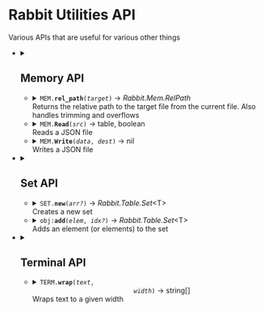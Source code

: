 <h1>Rabbit Utilities API</h1>
Various APIs that are useful for various other things
<ul>
	<li>
		<details>
			<summary>
				<h2>Memory API</h2>
			</summary>
			Memory and file management
			<pre lang="lua">local MEM = require("rabbit.util.memory")</pre>
		</details>
		<ul>
			<li>
				<details>
					<summary>
						<code>MEM.<b>rel_path</b>(<i>target</i>)</code>
						→
						<i>Rabbit.Mem.RelPath</i>
						<br>
						Returns the relative path to the target file from the current file. Also handles trimming and
						overflows
					</summary>
					<ul>
						<li>
							<b>Parameters</b>
							<table>
								<tr>
									<th>param</th>
									<th>type</th>
									<th>details</th>
								</tr>
								<tr>
									<td>target</td>
									<td>string</td>
									<td>/path/to/target</td>
								</tr>
							</table>
						</li>
						<li>
							<b>Returns</b>
							<table>
								<tr>
									<th>-</th>
									<th>type</th>
									<th>description</th>
								</tr>
								<tr>
									<td>-&gt;</td>
									<td>
										Rabbit.Mem.RelPath:
										<table>
											<tr>
												<th>key</th>
												<th>type</th>
												<th>desc</th>
											</tr>
											<tr>
												<td>dir</td>
												<td>string</td>
												<td>Dir part, eg
													<code>.../rel/to/</code>
												</td>
											</tr>
											<tr>
												<td>name</td>
												<td>string</td>
												<td>Name part, eg
													<code>foo.txt</code>
												</td>
											</tr>
											<tr>
												<td>merge</td>
												<td>string</td>
												<td>The merged path, eg
													<code>.../rel/to/foo.txt</code>
												</td>
											</tr>
											<tr>
												<td>parts</td>
												<td>string[]</td>
												<td>The entire relative path from source to target, eg
													<code>{ "..", "..", "rel", "to", "foo.txt" }</code>
												</td>
											</tr>
											<tr>
												<td>source</td>
												<td>string</td>
												<td>Real, absolute path of the source file</td>
											</tr>
											<tr>
												<td>target</td>
												<td>string</td>
												<td>Real, absolute path of the target file</td>
											</tr>
											<tr>
												<td><i>[integer]</i></td>
												<td>Rabbit.Mem.RelPath</td>
												<td>Re-cast with a new maximum display width</td>
											</tr>
										</table>
									</td>
									<td>Relative filepath details</td>
								</tr>
							</table>
						</li>
					</ul>
				</details>
			</li>
			<li>
				<details>
					<summary>
						<code>MEM.<b>Read</b>(<i>src</i>)</code>
						→ table, boolean
						<br>
						Reads a JSON file
					</summary>
					<ul>
						<li>
							<b>Parameters</b>
							<table>
								<tr>
									<th>param</th>
									<th>type</th>
									<th>details</th>
								</tr>
								<tr>
									<td>src</td>
									<td>string</td>
									<td>/path/to/file.json</td>
								</tr>
							</table>
						</li>
						<li>
							<b>Returns</b>
							<table>
								<tr>
									<th>-</th>
									<th>type</th>
									<th>description</th>
								</tr>
								<tr>
									<td>-&gt;</td>
									<td>table</td>
									<td>JSON data</td>
								</tr>
								<tr>
									<td>2</td>
									<td>boolean</td>
									<td>True if the file exists</td>
								</tr>
							</table>
						</li>
						<li>
							<b>Notes</b>
							<ol>
								<li>
									The returned JSON object is not
									<i>exactly</i>
									what's stored in the file. It also
									sets
									<code>__Dest</code>, the write destination, and
									<code>__Save()</code>, the save
									function.
									When
									<code>__Save</code>
									is called, the file will be saved to the destination,
									without
									needing to call
									<code>MEM.<b>Write</b></code>
								</li>
								<li>
									If the file does not exist, it will return
									<code>{}</code>
									under the assumption
									that it will be written to later
								</li>
							</ol>
						</li>
						<li>
							<b>Throws</b>
							<ol>
								<li>When the file is not JSON encoded</li>
								<li>When the file could not be read for another reason</li>
							</ol>
						</li>
					</ul>
				</details>
			</li>
			<li>
				<details>
					<summary>
						<code>MEM.<b>Write</b>(<i>data</i>,&nbsp;<i>dest</i>)</code>
						→ nil
						<br>
						Writes a JSON file
					</summary>
					<ul>
						<li>
							<b>Parameters</b>
							<table>
								<tr>
									<th>param</th>
									<th>type</th>
									<th>details</th>
								</tr>
								<tr>
									<td>data</td>
									<td>table</td>
									<td>JSON data</td>
								</tr>
								<tr>
									<td>dest</td>
									<td>string</td>
									<td>/path/to/file.json</td>
								</tr>
							</table>
						</li>
						<li><i>Doesn't return anything</i></li>
						<li>
							<b>Throws</b>
							<ol>
								<li>When the file could not be written for another reason</li>
								<li>When the file is not JSON encoded</li>
								<li>When the table mixes integer and string keys
									<i>this is a Vim limitation</i>
								</li>
							</ol>
						</li>
						<li>
							<b>Notes</b>
							<ol>
								<li>
									This may not be called with the return value from
									<code>MEM.<b>Read</b></code>,
									as that return value includes some metadata that is not removed by this function.
									Instead, you must call
									<code>obj.<b>__Save()</b></code>
								</li>
							</ol>
						</li>
					</ul>
				</details>
			</li>
		</ul>
	</li>
	<li>
		<details>
			<summary>
				<h2>Set API</h2>
			</summary>
			Treats tables like sets
			<pre lang="lua">
				local SET = require("rabbit.util.set")
				local obj = SET.new()
			</pre>
		</details>
		<ul>
			<li>
				<details>
					<summary>
						<code>SET.<b>new</b>(<i>arr?</i>)</code>
						→
						<i>Rabbit.Table.Set</i>&lt;T&gt;
						<br>
						Creates a new set
					</summary>
					<ul>
						<li>
							<b>Parameters</b>
							<table>
								<tr>
									<th>param</th>
									<th>type</th>
									<th>details</th>
								</tr>
								<tr>
									<td>arr
										<i>(optional)</i>
									</td>
									<td>T[]</td>
									<td>Initial values (deepcopy &amp; unique</td>
								</tr>
							</table>
						</li>
						<li>
							<b>Returns</b>
							<table>
								<tr>
									<th>-</th>
									<th>type</th>
									<th>description</th>
								</tr>
								<tr>
									<td>-&gt;</td>
									<td><i>Rabbit.Table.Set</i>&lt;T&gt;</td>
									<td>The new set</td>
								</tr>
							</table>
						</li>
					</ul>
				</details>
			</li>
			<li>
				<details>
					<summary>
						<code>obj:<b>add</b>(<i>elem</i>,&nbsp;<i>idx?</i>)</code>
						→
						<i>Rabbit.Table.Set</i>&lt;T&gt;
						<br>
						Adds an element (or elements) to the set
					</summary>
					<ul>
						<li>
							<b>Parameters</b>
							<table>
								<tr>
									<th>param</th>
									<th>type</th>
									<th>details</th>
								</tr>
								<tr>
									<td rowspan="2">elem</td>
									<td>T</td>
									<td>Add a single element</td>
								</tr>
								<tr>
									<td>T[]</td>
									<td>Adds many elements</td>
								</tr>
								<tr>
									<td>idx</td>
									<td>number</td>
									<td>Index to insert at</td>
								</tr>
							</table>
						</li>
					</ul>
				</details>
			</li>
		</ul>
	</li>
	<li>
		<details>
			<summary>
				<h2>Terminal API</h2>
			</summary>
			Additional terminal functions
			<pre lang="lua">local TERM = require("rabbit.util.term")</pre>
		</details>
		<ul>
			<li>
				<details>
					<summary>
						<code>TERM.<b>wrap</b>(<i>text</i>,
							<i>width</i>)</code>
						→ string[]
						<br>
						Wraps text to a given width
					</summary>
					<ul>
						<li>
							<b>Parameters</b>
							<table>
								<tr>
									<th>param</th>
									<th>type</th>
									<th>details</th>
								</tr>
								<tr>
									<td>text</td>
									<td>string</td>
									<td>Text to wrap</td>
								</tr>
								<tr>
									<td>width</td>
									<td>number</td>
									<td>Width to wrap to</td>
								</tr>
							</table>
						</li>
						<li>
							<b>Returns</b>
							<table>
								<tr>
									<td>string[]</td>
									<td>Wrapped text</td>
								</tr>
							</table>
						</li>
					</ul>
				</details>
			</li>
		</ul>
	</li>
</ul>
